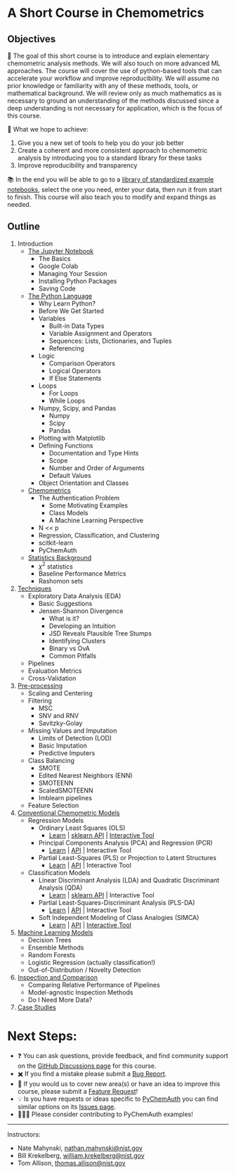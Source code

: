 # A Short Course in Chemometrics

## Objectives

:dart: The goal of this short course is to introduce and explain elementary chemometric analysis methods.  We will also touch on more advanced ML approaches.  The course will cover the use of python-based tools that can accelerate your workflow and improve reproducibility. We will assume no prior knowledge or familiarity with any of these methods, tools, or mathematical background.  We will review only as much mathematics as is necessary to ground an understanding of the methods discussed since a deep understanding is not necessary for application, which is the focus of this course.

:rocket: What we hope to achieve:
1. Give you a new set of tools to help you do your job better
2. Create a coherent and more consistent approach to chemometric analysis by introducing you to a standard library for these tasks
3. Improve reproducibility and transparency

:books: In the end you will be able to go to a [library of standardized example notebooks](https://pychemauth.readthedocs.io/en/latest/applications.html), select the one you need, enter your data, then run it from start to finish.  This course will also teach you to modify and expand things as needed.

## Outline
1. Introduction
    * [The Jupyter Notebook](https://github.com/mahynski/chemometric-carpentry/blob/main/notebooks/1.1_The_Jupyter_Notebook.ipynb)
        * The Basics
        * Google Colab
        * Managing Your Session
        * Installing Python Packages
        * Saving Code 
    * [The Python Language](https://github.com/mahynski/chemometric-carpentry/blob/main/notebooks/1.2_The_Python_Language.ipynb)
        * Why Learn Python?
        * Before We Get Started
        * Variables
            * Built-in Data Types
            * Variable Assignment and Operators
            * Sequences: Lists, Dictionaries, and Tuples
            * Referencing
        * Logic
            * Comparison Operators
            * Logical Operators
            * If Else Statements
        * Loops
            * For Loops
            * While Loops
        * Numpy, Scipy, and Pandas
            * Numpy
            * Scipy
            * Pandas
        * Plotting with Matplotlib
        * Defining Functions
            * Documentation and Type Hints
            * Scope
            * Number and Order of Arguments
            * Default Values
        * Object Orientation and Classes
    * [Chemometrics](https://github.com/mahynski/chemometric-carpentry/blob/main/notebooks/1.3_Chemometrics.ipynb)
        * The Authentication Problem
            * Some Motivating Examples
            * Class Models
            * A Machine Learning Perspective 
        * N << p
        * Regression, Classification, and Clustering
        * scitkit-learn
        * PyChemAuth
    * [Statistics Background](https://github.com/mahynski/chemometric-carpentry/blob/main/notebooks/1.4_Statistics_Background.ipynb)
        * $\chi^2$ statistics 
        * Baseline Performance Metrics
        <!-- 
        R^2 definition (can be < 0), vs. spearman, majority classifier
        random guessing in N dimensions -> PCA -->
        * Rashomon sets
2. [Techniques](https://github.com/mahynski/chemometric-carpentry/blob/main/notebooks/2_Techniques.ipynb)
    * Exploratory Data Analysis (EDA)
        * Basic Suggestions
        * Jensen-Shannon Divergence
            * What is it?
            * Developing an Intuition
            * JSD Reveals Plausible Tree Stumps
            * Identifying Clusters
            * Binary vs OvA
            * Common Pitfalls
    * Pipelines
    * Evaluation Metrics
    * Cross-Validation 
3. [Pre-processing](https://github.com/mahynski/chemometric-carpentry/blob/main/notebooks/3_Preprocessing.ipynb)
    * Scaling and Centering
    * Filtering
       * MSC
       * SNV and RNV
       * Savitzky-Golay  
    * Missing Values and Imputation
       * Limits of Detection (LOD)
       * Basic Imputation
       * Predictive Imputers  
    * Class Balancing
       * SMOTE
       * Edited Nearest Neighbors (ENN)
       * SMOTEENN
       * ScaledSMOTEENN
       * Imblearn pipelines
    * Feature Selection 
4. [Conventional Chemometric Models](https://github.com/mahynski/chemometric-carpentry/blob/main/notebooks/4_Conventional_Chemometric_Models.ipynb)
    * Regression Models
        * Ordinary Least Squares (OLS)
           * [Learn](https://pychemauth.readthedocs.io/en/latest/jupyter/learn/ols.html) | [sklearn API](https://scikit-learn.org/stable/modules/linear_model.html) | [Interactive Tool](https://chemometric-carpentry-ols.streamlit.app/)
        * Principal Components Analysis (PCA) and Regression (PCR)
           * [Learn](https://pychemauth.readthedocs.io/en/latest/jupyter/learn/pca_pcr.html) | [API](https://pychemauth.readthedocs.io/en/latest/jupyter/api/pca.html) | Interactive Tool
        * Partial Least-Squares (PLS) or Projection to Latent Structures
           * [Learn](https://pychemauth.readthedocs.io/en/latest/jupyter/learn/pls.html) | [API](https://pychemauth.readthedocs.io/en/latest/jupyter/api/pls.html) | Interactive Tool 
    * Classification Models
        * Linear Discriminant Analysis (LDA) and Quadratic Discriminant Analysis (QDA)
           * [Learn](https://pychemauth.readthedocs.io/en/latest/jupyter/learn/lda.html) | [sklearn API](https://scikit-learn.org/stable/modules/generated/sklearn.discriminant_analysis.LinearDiscriminantAnalysis.html) | Interactive Tool 
        * Partial Least-Squares-Discriminant Analysis (PLS-DA)
           * [Learn](https://pychemauth.readthedocs.io/en/latest/jupyter/learn/plsda.html) | [API](https://pychemauth.readthedocs.io/en/latest/jupyter/api/plsda.html) | Interactive Tool 
        * Soft Independent Modeling of Class Analogies (SIMCA)
           * [Learn](https://pychemauth.readthedocs.io/en/latest/jupyter/learn/simca.html) | [API](https://pychemauth.readthedocs.io/en/latest/jupyter/api/simca.html) | [Interactive Tool](https://chemometric-carpentry-ddsimca.streamlit.app/)
5. [Machine Learning Models](https://github.com/mahynski/chemometric-carpentry/blob/main/notebooks/5_Machine_Learning_Models.ipynb)
    * Decision Trees
    * Ensemble Methods
    * Random Forests
    * Logistic Regression (actually classification!)
    * Out-of-Distribution / Novelty Detection
6. [Inspection and Comparison](https://github.com/mahynski/chemometric-carpentry/blob/main/notebooks/6_Inspection_and_Comparison.ipynb)
    * Comparing Relative Performance of Pipelines
    * Model-agnostic Inspection Methods
    * Do I Need More Data?
7. [Case Studies](https://pychemauth.readthedocs.io/en/latest/applications.html)

<!--5. Deep Learning
    * Universal Approximation Theorem
    * Working in the Small Data Limit
        * Transfer Learning 
        * Fine Tuning
    * Embeddings
    * Convolutional Neural Nets
        * Leveraging Transfer Learning
        * Imaging Transformations
        * Out-of-Distribution Detection
    * Large Language Models
        * Transformers
            * GPT
            * BERT
        * RAG Systems
    * Chemical Foundation Models
        * Huggingface
        * ChemBERTA
    * DeepChem-->

# Next Steps:

* ❓ You can ask questions, provide feedback, and find community support on the [GitHub Discussions page](https://github.com/mahynski/chemometric-carpentry/discussions) for this course.
* ✖️ If you find a mistake please submit a [Bug Report](https://github.com/mahynski/chemometric-carpentry/issues/new/choose).
* 🔭 If you would us to cover new area(s) or have an idea to improve this course, please submit a [Feature Request](https://github.com/mahynski/chemometric-carpentry/issues/new/choose)!
* 💡 Is you have requests or ideas specific to [PyChemAuth](https://github.com/mahynski/pychemauth) you can find similar options on its [Issues page](https://github.com/mahynski/pychemauth/issues).
* 🧑‍🤝‍🧑 Please consider contributing to PyChemAuth examples!
  
---

Instructors:
* Nate Mahynski, nathan.mahynski@nist.gov
* Bill Krekelberg, william.krekelberg@nist.gov
* Tom Allison, thomas.allison@nist.gov
